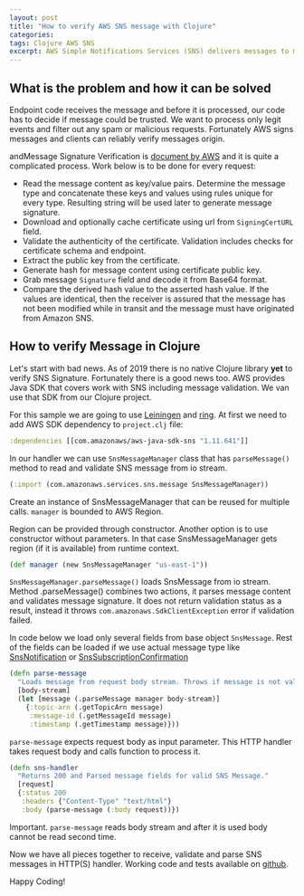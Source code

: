 ```yaml
---
layout: post
title: "How to verify AWS SNS message with Clojure"
categories: 
tags: Clojure AWS SNS
excerpt: AWS Simple Notifications Services (SNS) delivers messages to multiple recipients  including HTTP and HTTPS subscribers. Endpoint should verify message origin before it is processed. Let's see how message validation can be implemented in Clojure. 
---
```


## What is the problem and how it can be solved

Endpoint code receives the message and before it is processed, our code has to decide if message could be trusted. We want to process only legit events and filter out any spam or malicious requests. Fortunately AWS signs messages and clients can reliably verify messages origin.

andMessage Signature Verification is [document by AWS](https://docs.aws.amazon.com/sns/latest/dg/SendMessageToHttp.verify.signature.html) and it is quite a complicated process. Work below is to be done for every request:

* Read the message content as key/value pairs. Determine the message type and concatenate these keys and values using rules unique for every type. Resulting string will be used later to generate message signature.
* Download and optionally cache certificate using url from  `SigningCertURL` field.
* Validate the authenticity of the certificate. Validation includes checks for certificate  schema and endpoint.
* Extract the public key from the certificate.
* Generate hash for message content using certificate public key.
* Grab message `Signature` field and decode it from Base64 format.
* Compare the derived hash value to the asserted hash value. If the values are identical, then the receiver is assured that the message has not been modified while in transit and the message must have originated from Amazon SNS.

## How to verify Message in Clojure

Let's start with bad news. As of 2019 there is no native Clojure library **yet** to verify SNS Signature. Fortunately there is a good news too. AWS provides Java SDK that covers work with SNS including message validation. We van use that SDK from our Clojure project.

For this sample we are going to use [Leiningen](https://leiningen.org/) and [ring](https://github.com/ring-clojure/ring). At first we need to add AWS SDK dependency to `project.clj` file:

```clojure
:dependencies [[com.amazonaws/aws-java-sdk-sns "1.11.641"]]
```

In our handler we can use `SnsMessageManager` class that has `parseMessage()` method to read and validate SNS message from io stream.

```clojure
(:import (com.amazonaws.services.sns.message SnsMessageManager))
```

Create an instance of SnsMessageManager that can be reused for multiple calls. `manager` is bounded to AWS Region.

Region can be provided through constructor. Another option is to use constructor without parameters. In that case SnsMessageManager gets region (if it is available) from runtime context.

```clojure
(def manager (new SnsMessageManager "us-east-1"))
```

`SnsMessageManager.parseMessage()` loads SnsMessage from io stream. Method .parseMessage() combines two actions, it parses message content and validates message signature. It does not return validation status as a result, instead  it throws `com.amazonaws.SdkClientException` error if validation failed.

In code below we load only several fields from base object `SnsMessage`. Rest of the fields can be loaded if we use actual message type like [SnsNotification](https://docs.aws.amazon.com/AWSJavaSDK/latest/javadoc/com/amazonaws/services/sns/message/SnsNotification.html) or [SnsSubscriptionConfirmation](https://docs.aws.amazon.com/AWSJavaSDK/latest/javadoc/com/amazonaws/services/sns/message/SnsSubscriptionConfirmation.html)

```clojure
(defn parse-message
  "Loads message from request body stream. Throws if message is not valid."
  [body-stream]
  (let [message (.parseMessage manager body-stream)]
    {:topic-arn (.getTopicArn message)
     :message-id (.getMessageId message)
     :timestamp (.getTimestamp message)}))
```

`parse-message` expects request body as input parameter. This HTTP handler takes request body and calls function to process it.

```clojure
(defn sns-handler
  "Returns 200 and Parsed message fields for valid SNS Message."
  [request]
  {:status 200
   :headers {"Content-Type" "text/html"}
   :body (parse-message (:body request))})
```

Important. `parse-message` reads body stream and after it is used body cannot be read second time.

Now we have all pieces together to receive, validate and parse SNS messages in HTTP(S) handler. Working code and tests available on [github](https://github.com/dharnitski/sns-verify-clj).

Happy Coding!
